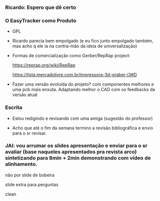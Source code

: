 ### Ricardo: Espero que dê certo

### O EasyTracker como Produto

* GPL

* Ricardo parecia bem empolgado (e eu fico junto empolgado também, mas acho q ele ia na contra-mão da ideia de universalização)

* Formas de comercialização como Gerber/RepRap project:

  https://reprap.org/wiki/RepRap

  https://lista.mercadolivre.com.br/impressora-3d-graber-i3#D

* Fazer uma versão evoluída do projeto? com componentes melhores e uma pcb mais enxuta. Adaptando melhor o CAD com os feedbacks da versão atual



### Escrita

* Estou redigindo e revisando com uma amiga (sugestão do professor)

* Acho que até o fim da semana termino a revisão bibliográfica e envio para o sr revisar.



### JAI: vou arrumar os slides apresentação e enviar para o sr avaliar (base naqueles apresentados pra revista arco)  sintetizando para 8min + 2min demonstrando com vídeo de alinhamento.

não por slide de bobeira

slide extra para perguntas

clean

